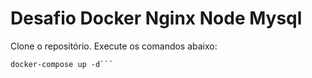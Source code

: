 # Desafio Docker Nginx Node Mysql

Clone o reposítório. Execute os comandos abaixo:

```cd desafio-docker-nginx-node
docker-compose up -d```
